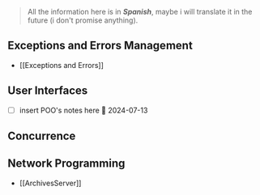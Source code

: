> All the information here is in ***Spanish***, maybe i will translate it in the future (i don't promise anything).
## Exceptions and Errors Management 
- [[Exceptions and Errors]]
## User Interfaces 
- [ ] insert POO's notes here 📅 2024-07-13 

## Concurrence

## Network Programming
- [[ArchivesServer]]